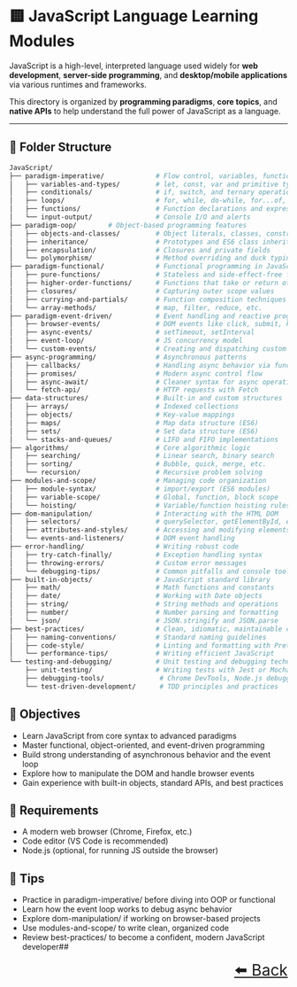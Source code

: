 # 🟨 JavaScript Language Learning Modules

JavaScript is a high-level, interpreted language used widely for **web development**, **server-side programming**, and **desktop/mobile applications** via various runtimes and frameworks.

This directory is organized by **programming paradigms**, **core topics**, and **native APIs** to help understand the full power of JavaScript as a language.

---

## 📂 Folder Structure

```bash
JavaScript/
├── paradigm-imperative/             # Flow control, variables, functions, and logic
│   ├── variables-and-types/         # let, const, var and primitive types
│   ├── conditionals/                # if, switch, and ternary operations
│   ├── loops/                       # for, while, do-while, for...of, for...in
│   ├── functions/                   # Function declarations and expressions
│   └── input-output/                # Console I/O and alerts
├── paradigm-oop/        # Object-based programming features
│   ├── objects-and-classes/         # Object literals, classes, constructors
│   ├── inheritance/                 # Prototypes and ES6 class inheritance
│   ├── encapsulation/               # Closures and private fields
│   └── polymorphism/                # Method overriding and duck typing
├── paradigm-functional/             # Functional programming in JavaScript
│   ├── pure-functions/              # Stateless and side-effect-free functions
│   ├── higher-order-functions/      # Functions that take or return other functions
│   ├── closures/                    # Capturing outer scope values
│   ├── currying-and-partials/       # Function composition techniques
│   └── array-methods/               # map, filter, reduce, etc.
├── paradigm-event-driven/           # Event handling and reactive programming
│   ├── browser-events/              # DOM events like click, submit, keypress
│   ├── async-events/                # setTimeout, setInterval
│   ├── event-loop/                  # JS concurrency model
│   └── custom-events/               # Creating and dispatching custom events
├── async-programming/               # Asynchronous patterns
│   ├── callbacks/                   # Handling async behavior via functions
│   ├── promises/                    # Modern async control flow
│   ├── async-await/                 # Cleaner syntax for async operations
│   └── fetch-api/                   # HTTP requests with Fetch
├── data-structures/                 # Built-in and custom structures
│   ├── arrays/                      # Indexed collections
│   ├── objects/                     # Key-value mappings
│   ├── maps/                        # Map data structure (ES6)
│   ├── sets/                        # Set data structure (ES6)
│   └── stacks-and-queues/           # LIFO and FIFO implementations
├── algorithms/                      # Core algorithmic logic
│   ├── searching/                   # Linear search, binary search
│   ├── sorting/                     # Bubble, quick, merge, etc.
│   └── recursion/                   # Recursive problem solving
├── modules-and-scope/               # Managing code organization
│   ├── module-syntax/               # import/export (ES6 modules)
│   ├── variable-scope/              # Global, function, block scope
│   └── hoisting/                    # Variable/function hoisting rules
├── dom-manipulation/                # Interacting with the HTML DOM
│   ├── selectors/                   # querySelector, getElementById, etc.
│   ├── attributes-and-styles/       # Accessing and modifying elements
│   └── events-and-listeners/        # DOM event handling
├── error-handling/                  # Writing robust code
│   ├── try-catch-finally/           # Exception handling syntax
│   ├── throwing-errors/             # Custom error messages
│   └── debugging-tips/              # Common pitfalls and console tools
├── built-in-objects/                # JavaScript standard library
│   ├── math/                        # Math functions and constants
│   ├── date/                        # Working with Date objects
│   ├── string/                      # String methods and operations
│   ├── number/                      # Number parsing and formatting
│   └── json/                        # JSON.stringify and JSON.parse
├── best-practices/                  # Clean, idiomatic, maintainable code
│   ├── naming-conventions/          # Standard naming guidelines
│   ├── code-style/                  # Linting and formatting with Prettier/ESLint
│   └── performance-tips/            # Writing efficient JavaScript
└── testing-and-debugging/           # Unit testing and debugging techniques
    ├── unit-testing/                # Writing tests with Jest or Mocha
    ├── debugging-tools/              # Chrome DevTools, Node.js debugging
    └── test-driven-development/      # TDD principles and practices

```
## 🎯 Objectives

- Learn JavaScript from core syntax to advanced paradigms
- Master functional, object-oriented, and event-driven programming
- Build strong understanding of asynchronous behavior and the event loop
- Explore how to manipulate the DOM and handle browser events
- Gain experience with built-in objects, standard APIs, and best practices

## 🧰 Requirements

- A modern web browser (Chrome, Firefox, etc.)
- Code editor (VS Code is recommended)
- Node.js (optional, for running JS outside the browser)

## 🚀 Tips

- Practice in paradigm-imperative/ before diving into OOP or functional
- Learn how the event loop works to debug async behavior
- Explore dom-manipulation/ if working on browser-based projects
- Use modules-and-scope/ to write clean, organized code
- Review best-practices/ to become a confident, modern JavaScript developer## 

<div align="right" style="font-size: 2em;">
    <a href="../README.md">⬅️ Back</a>
</div>
